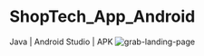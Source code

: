 # ShopTech_App_Android
Java | Android Studio | APK 
![grab-landing-page](https://github.com/vangiaurecca/ShopTech_App_Android/blob/main/demo_app.gif)
